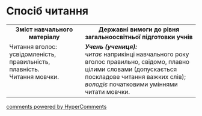 <div id="hypercomments_widget" class="js-hypercomments-widget invisible"></div>

# Спосіб читання

<table>
  <tr>
    <td width="40%" align="center"><b>Зміст навчального матеріалу<b></td>
    <td width="60%" align="center"><b>Державні вимоги до рівня загальноосвітньої підготовки учнів</b></td>
  </tr>
  <tr>
    <td width="40%" style="vertical-align:top !important;">
Читання вголос: усвідомленість, правильність, плавність.<br>
Читання мовчки. 
	</td>
    <td width="60%" style="vertical-align:top !important;">
<i><b>Учень (учениця):</b></i><br>
<i>читає</i> наприкінці навчального року вголос правильно, свідомо, плавно цілими словами (допускається поскладове читання важких слів);<br>
<i>володіє</i> початковими уміннями читати мовчки. 
</td>
  </tr>
</table>

<div class="js-hypercomments-container">
<a href="http://hypercomments.com" class="hc-link" title="comments widget">comments powered by HyperComments</a>
</div>